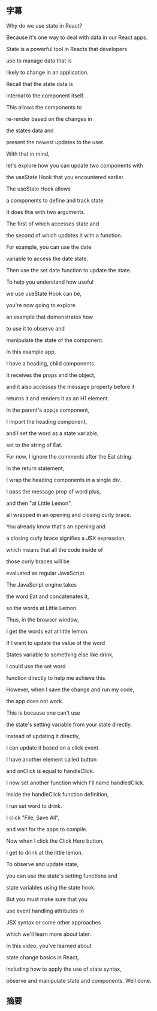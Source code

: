 ## 字幕

Why do we use state in React? 

Because it's one way to deal with data in our React apps. 

State is a powerful tool in Reacts that developers 

use to manage data that is 

likely to change in an application. 

Recall that the state data is 

internal to the component itself. 

This allows the components to 

re-render based on the changes in 

the states data and 

present the newest updates to the user. 

With that in mind, 

let's explore how you can update two components with 

the useState Hook that you encountered earlier. 

The useState Hook allows 

a components to define and track state. 

It does this with two arguments. 

The first of which accesses state and 

the second of which updates it with a function. 

For example, you can use the date 

variable to access the date state. 

Then use the set date function to update the state. 

To help you understand how useful 

we use useState Hook can be, 

you're now going to explore 

an example that demonstrates how 

to use it to observe and 

manipulate the state of the component. 

In this example app, 

I have a heading, child components. 

It receives the props and the object, 

and it also accesses the message property before it 

returns it and renders it as an H1 element. 

In the parent's app.js component, 

I import the heading component, 

and I set the word as a state variable, 

set to the string of Eat. 

For now, I ignore the comments after the Eat string. 

In the return statement, 

I wrap the heading components in a single div. 

I pass the message prop of word plus, 

and then "at Little Lemon", 

all wrapped in an opening and closing curly brace. 

You already know that's an opening and 

a closing curly brace signifies a JSX expression, 

which means that all the code inside of 

those curly braces will be 

evaluated as regular JavaScript. 

The JavaScript engine takes 

the word Eat and concatenates it, 

so the words at Little Lemon. 

Thus, in the browser window, 

I get the words eat at little lemon. 

If I want to update the value of the word 

States variable to something else like drink, 

I could use the set word 

function directly to help me achieve this. 

However, when I save the change and run my code, 

the app does not work. 

This is because one can't use 

the state's setting variable from your state directly. 

Instead of updating it directly, 

I can update it based on a click event. 

I have another element called button 

and onClick is equal to handleClick. 

I now set another function which I'll name handledClick. 

Inside the handleClick function definition, 

I run set word to drink. 

I click "File, Save All", 

and wait for the apps to compile. 

Now when I click the Click Here button, 

I get to drink at the little lemon. 

To observe and update state, 

you can use the state's setting functions and 

state variables using the state hook. 

But you must make sure that you 

use event handling attributes in 

JSX syntax or some other approaches 

which we'll learn more about later. 

In this video, you've learned about 

state change basics in React, 

including how to apply the use of state syntax, 

observe and manipulate state and components. Well done.
## 摘要